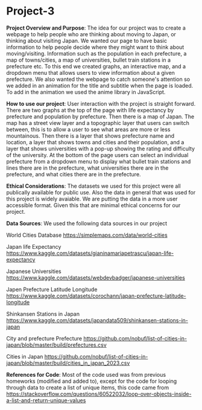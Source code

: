 # Project-3
**Project Overview and Purpose**:
  The idea for our project was to create a webpage to help people who are thinking about moving to Japan, or thinking about visiting Japan.
  We wanted our page to have basic information to help people decide where they might want to think about moving/visiting. Information such
  as the population in each prefecture, a map of towns/cities, a map of universities, bullet train stations in a prefecture etc. To this 
  end we created graphs, an interactive map, and a dropdown menu that allows users to view information about a given prefecture. We also
  wanted the webpage to catch someone's attention so we added in an animation for the title and subtitle when the page is loaded. To add
  in the animation we used the anime library in JavaScript.

  
**How to use our project**:
  User interaction with the project is straight forward. There are two graphs at the top of the page with life expectancy by prefecture
  and population by prefecture. Then there is a map of Japan. The map has a street view layer and a topographic layer that users can
  switch between, this is to allow a user to see what areas are more or less mountainous. Then there is a layer that shows prefecture name and
  location, a layer that shows towns and cities and their population, and a layer that shows universities with a pop-up showing 
  the rating and difficulty of the university. At the bottom of the page users can select an individual prefecture from a dropdown menu
  to display what bullet train stations and lines there are in the prefecture, what universities there are in the prefecture, and what
  cities there are in the prefecture.


**Ethical Considerations**:
  The datasets we used for this project were all publically available for public use. Also the data in general that was used for this 
  project is widely avaiable. We are putting the data in a more user accessible format. Given this that are minimal ethical concerns
  for our project.

**Data Sources**: We used the following data sources in our project

  World Cities Database https://simplemaps.com/data/world-cities
  
  Japan life Expectancy https://www.kaggle.com/datasets/gianinamariapetrascu/japan-life-expectancy 
  
  Japanese Universities https://www.kaggle.com/datasets/webdevbadger/japanese-universities 
  
  Japen Prefecture Latitude Longitude https://www.kaggle.com/datasets/corochann/japan-prefecture-latitude-longitude 
  
  Shinkansen Stations in Japan https://www.kaggle.com/datasets/japandata509/shinkansen-stations-in-japan
  
  City and prefecture
  Prefecture https://github.com/nobuf/list-of-cities-in-japan/blob/master/build/prefectures.csv
  
  Cities in Japan https://github.com/nobuf/list-of-cities-in-japan/blob/master/build/cities_in_japan_2023.csv 

**References for Code**:
  Most of the code used was from previous homeworks (modified and added to), except for the code for looping through data to create a 
  list of unique items, this code came from https://stackoverflow.com/questions/60522032/loop-over-objects-inside-a-list-and-return-unique-values
